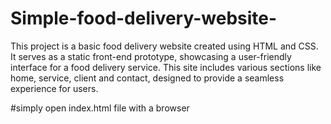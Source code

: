 # Simple-food-delivery-website-
This project is a basic food delivery website created using HTML and CSS. It serves as a static front-end prototype, showcasing a user-friendly interface for a food delivery service. This site includes various sections like home, service, client and contact, designed to provide a seamless experience for users.

#simply open index.html file with a browser
